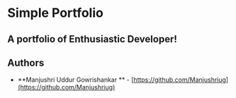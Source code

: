 # Simple Portfolio 

## A portfolio of Enthusiastic Developer!


## Authors

- **Manjushri Uddur Gowrishankar ** - [https://github.com/Manjushriug](https://github.com/Manjushriug)

